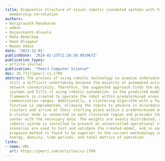 ```yaml
---
title: Diagnostic structure of visual robotic inundated systems with fuzzy clustering
  membership correlation
authors:
- Hariprasath Manoharan
- admin
- Rajanikanth Aluvalu
- Maha Abdelhaq
- Raed Alsaqour
- Mueen Uddin
date: '2023-12-01'
publishDate: '2024-01-23T11:26:30.091067Z'
publication_types:
- article-journal
publication: '*PeerJ Computer Science*'
doi: 10.7717/peerj-cs.1709
abstract: The process of using robotic technology to examine underwater systems is
  still a difficult undertaking because the majority of automated activities lack
  network connectivity. Therefore, the suggested approach finds the main hole in undersea
  systems and fills it using robotic automation. In the predicted model, an analytical
  framework is created to operate the robot within predetermined areas while maximizing
  communication ranges. Additionally, a clustering algorithm with a fuzzy membership
  function is implemented, allowing the robots to advance in accordance with predefined
  clusters and arrive at their starting place within a predetermined amount of time.
  A cluster node is connected in each clustered region and provides the central control
  center with the necessary data. The weights are evenly distributed, and the designed
  robotic system is installed to prevent an uncontrolled operational state. Five different
  scenarios are used to test and validate the created model, and in each case, the
  proposed method is found to be superior to the current methodology in terms of range,
  energy, density, time periods, and total metrics of operation.
links:
- name: URL
  url: https://peerj.com/articles/cs-1709
---
```

